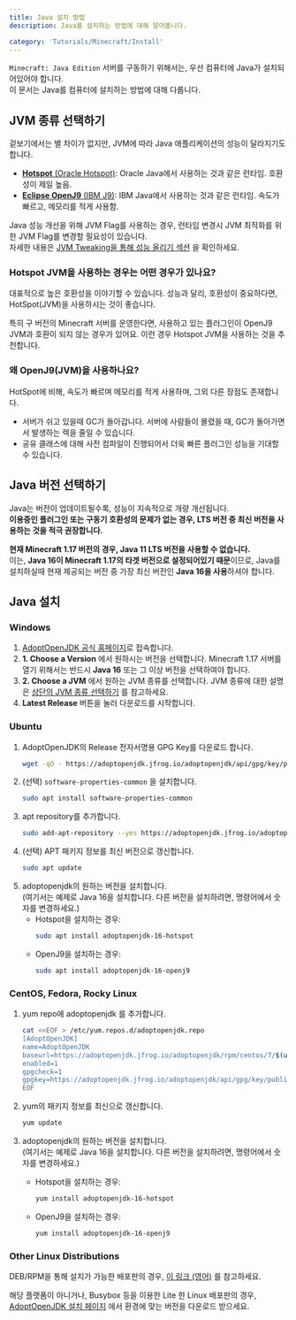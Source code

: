 ```yaml
---
title: Java 설치 방법
description: Java를 설치하는 방법에 대해 알아봅니다.

category: 'Tutorials/Minecraft/Install'
---
```


`Minecraft: Java Edition` 서버를 구동하기 위해서는, 우선 컴퓨터에 Java가 설치되어있어야 합니다.  
이 문서는 Java를 컴퓨터에 설치하는 방법에 대해 다룹니다.

## JVM 종류 선택하기
겉보기에서는 별 차이가 없지만, JVM에 따라 Java 애플리케이션의 성능이 달라지기도 합니다.

* [**Hotspot** (Oracle Hotspot)](https://openjdk.java.net/groups/hotspot/): Oracle Java에서 사용하는 것과 같은 런타임. 호환성이 제일 높음.
* [**Eclipse OpenJ9** (IBM J9)](https://www.eclipse.org/openj9/): IBM Java에서 사용하는 것과 같은 런타임. 속도가 빠르고, 메모리를 적게 사용함.

<alert type="warning">
    Java 성능 개선을 위해 JVM Flag를 사용하는 경우, 런타임 변경시 JVM 최적화를 위한 JVM Flag를 변경할 필요성이 있습니다.<br>
    자세한 내용은 <a href="/tutorials/minecraft/bring-minecraft-server-to-ludicrous-speed#jvm-flag-설정">JVM Tweaking을 통해 성능 올리기 섹션</a> 을 확인하세요. 
</alert>

### Hotspot JVM을 사용하는 경우는 어떤 경우가 있나요?

대표적으로 높은 호환성을 이야기할 수 있습니다.
성능과 달리, 호환성이 중요하다면, HotSpot(JVM)을 사용하시는 것이 좋습니다.  

특히 구 버전의 Minecraft 서버를 운영한다면, 사용하고 있는 플러그인이 OpenJ9 JVM과 호환이 되지 않는 경우가 있어요. 이런 경우 Hotspot JVM을 사용하는 것을 추천합니다.

### 왜 OpenJ9(JVM)을 사용하나요?

HotSpot에 비해, 속도가 빠르며 메모리를 적게 사용하며, 그외 다른 장점도 존재합니다.

* 서버가 쉬고 있을때 GC가 돌아갑니다. 서버에 사람들이 몰렸을 때, GC가 돌아가면서 발생하는 렉을 줄일 수 있습니다.
* 공유 클래스에 대해 사전 컴파일이 진행되어서 더욱 빠른 플러그인 성능을 기대할 수 있습니다.

## Java 버전 선택하기
Java는 버전이 업데이트될수록, 성능이 지속적으로 개량 개선됩니다.  
**이용중인 플러그인 또는 구동기 호환성의 문제가 없는 경우, LTS 버전 중 최신 버전을 사용하는 것을 적극 권장합니다.**  

<alert type="warning">
    <b>현재 Minecraft 1.17 버전의 경우, Java 11 LTS 버전을 사용할 수 없습니다.</b><br>
    이는, <b>Java 16이 Minecraft 1.17의 타겟 버전으로 설정되어있기 때문</b>이므로, Java를 설치하실때 현재 제공되는 버전 중 가장 최신 버전인 <b>Java 16을 사용</b>하셔야 합니다.
</alert>

## Java 설치

### Windows
1. [AdoptOpenJDK 공식 홈페이지](https://adoptopenjdk.net/)로 접속합니다.
2. **1. Choose a Version** 에서 원하시는 버전을 선택합니다.
    <alert type="warning">
        Minecraft 1.17 서버를 열기 위해서는 반드시 <b>Java 16</b> 또는 그 이상 버전을 선택하여야 합니다.
    </alert>
3. **2. Choose a JVM** 에서 원하는 JVM 종류를 선택합니다.
    JVM 종류에 대한 설명은 [상단의 JVM 종류 선택하기](#jvm-종류-선택하기) 를 참고하세요.
4. **Latest Release** 버튼을 눌러 다운로드를 시작합니다.

### Ubuntu
1. AdoptOpenJDK의 Release 전자서명용 GPG Key를 다운로드 합니다.
   ```bash
   wget -qO - https://adoptopenjdk.jfrog.io/adoptopenjdk/api/gpg/key/public | sudo apt-key add -
   ```
2. (선택) `software-properties-common` 을 설치합니다.
   ```bash
   sudo apt install software-properties-common
   ```
3. apt repository를 추가합니다.
   ```bash
   sudo add-apt-repository --yes https://adoptopenjdk.jfrog.io/adoptopenjdk/deb/
   ```
4. (선택) APT 패키지 정보를 최신 버전으로 갱신합니다.
   ```bash
   sudo apt update
   ```
5. adoptopenjdk의 원하는 버전을 설치합니다.  
   (여기서는 예제로 Java 16을 설치합니다. 다른 버전을 설치하려면, 명령어에서 숫자를 변경하세요.)
   * Hotspot을 설치하는 경우:
      ```bash
      sudo apt install adoptopenjdk-16-hotspot
      ```
   * OpenJ9을 설치하는 경우:
      ```bash
      sudo apt install adoptopenjdk-16-openj9
      ```

### CentOS, Fedora, Rocky Linux
1. yum repo에 adoptopenjdk 를 추가합니다.
    ```bash
    cat <<EOF > /etc/yum.repos.d/adoptopenjdk.repo
    [AdoptOpenJDK]
    name=AdoptOpenJDK
    baseurl=https://adoptopenjdk.jfrog.io/adoptopenjdk/rpm/centos/7/$(uname -m)
    enabled=1
    gpgcheck=1
    gpgkey=https://adoptopenjdk.jfrog.io/adoptopenjdk/api/gpg/key/public
    EOF
    ```

2. yum의 패키지 정보를 최신으로 갱신합니다.
    ```bash
    yum update
    ```
3. adoptopenjdk의 원하는 버전을 설치합니다.  
   (여기서는 예제로 Java 16을 설치합니다. 다른 버전을 설치하려면, 명령어에서 숫자를 변경하세요.)
   * Hotspot을 설치하는 경우:
      ```bash
      yum install adoptopenjdk-16-hotspot
      ```
   * OpenJ9을 설치하는 경우:
      ```bash
      yum install adoptopenjdk-16-openj9
      ```

### Other Linux Distributions
DEB/RPM을 통해 설치가 가능한 배포판의 경우, [이 링크 (영어)](https://blog.adoptopenjdk.net/2019/05/adoptopenjdk-rpm-and-deb-files/) 를 참고하세요.

해당 플랫폼이 아니거나, Busybox 등을 이용한 Lite 한 Linux 배포판의 경우, [AdoptOpenJDK 설치 페이지](https://adoptopenjdk.net/installation.html) 에서 환경에 맞는 버전을 다운로드 받으세요.  

